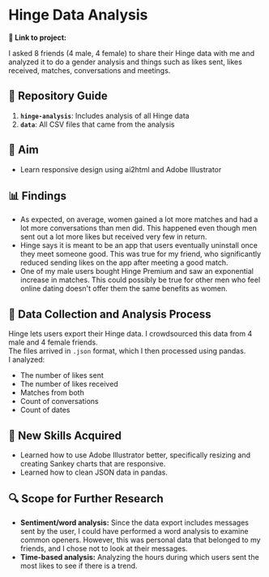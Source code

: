 # Hinge Data Analysis

**🔗 Link to project:**  

I asked 8 friends (4 male, 4 female) to share their Hinge data with me and analyzed it to do a gender analysis and things such as likes sent, likes received, matches, conversations and meetings.

## 📂 Repository Guide
1. **`hinge-analysis`**: Includes analysis of all Hinge data  
2. **`data`**: All CSV files that came from the analysis  

## 🎯 Aim
- Learn responsive design using ai2html and Adobe Illustrator  

## 📊 Findings
- As expected, on average, women gained a lot more matches and had a lot more conversations than men did. This happened even though men sent out a lot more likes but received very few in return.  
- Hinge says it is meant to be an app that users eventually uninstall once they meet someone good. This was true for my friend, who significantly reduced sending likes on the app after meeting a good match.  
- One of my male users bought Hinge Premium and saw an exponential increase in matches. This could possibly be true for other men who feel online dating doesn't offer them the same benefits as women.  

## 📝 Data Collection and Analysis Process
Hinge lets users export their Hinge data. I crowdsourced this data from 4 male and 4 female friends.  
The files arrived in `.json` format, which I then processed using pandas.  
I analyzed:
- The number of likes sent  
- The number of likes received  
- Matches from both  
- Count of conversations  
- Count of dates  

## 🎨 New Skills Acquired
- Learned how to use Adobe Illustrator better, specifically resizing and creating Sankey charts that are responsive.  
- Learned how to clean JSON data in pandas.  

## 🔍 Scope for Further Research
- **Sentiment/word analysis:** Since the data export includes messages sent by the user, I could have performed a word analysis to examine common openers. However, this was personal data that belonged to my friends, and I chose not to look at their messages.  
- **Time-based analysis:** Analyzing the hours during which users sent the most likes to see if there is a trend.  
